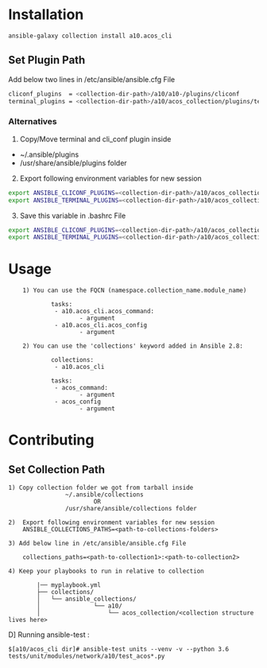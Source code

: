 # Installation 

`ansible-galaxy collection install a10.acos_cli ` 

## Set Plugin Path 

Add below two lines in /etc/ansible/ansible.cfg File

```bash
cliconf_plugins  = <collection-dir-path>/a10/a10-/plugins/cliconf
terminal_plugins = <collection-dir-path>/a10/acos_collection/plugins/terminal
```

### Alternatives

1. Copy/Move terminal and cli_conf plugin inside 
  * ~/.ansible/plugins
  * /usr/share/ansible/plugins folder

2. Export following environment variables for new session

```bash
export ANSIBLE_CLICONF_PLUGINS=<collection-dir-path>/a10/acos_collection/plugins/cliconf
export ANSIBLE_TERMINAL_PLUGINS=<collection-dir-path>/a10/acos_collection/plugins/terminal
```
	
3. Save this variable in .bashrc File 

```bash
export ANSIBLE_CLICONF_PLUGINS=<collection-dir-path>/a10/acos_collection/plugins/cliconf
export ANSIBLE_TERMINAL_PLUGINS=<collection-dir-path>/a10/acos_collection/plugins/terminal
```

# Usage
        1) You can use the FQCN (namespace.collection_name.module_name)

                tasks:
                 - a10.acos_cli.acos_command:
                        - argument
                 - a10.acos_cli.acos_config
                        - argument

        2) You can use the 'collections' keyword added in Ansible 2.8:

                collections:
                 - a10.acos_cli

                tasks:
                 - acos_command:
                        - argument
                 - acos_config
                        - argument

# Contributing

## Set Collection Path

	
	1) Copy collection folder we got from tarball inside 
					~/.ansible/collections 
							OR 
					/usr/share/ansible/collections folder 
	
	2)  Export following environment variables for new session
		ANSIBLE_COLLECTIONS_PATHS=<path-to-collections-folders>
	
	3) Add below line in /etc/ansible/ansible.cfg File 
		
		collections_paths=<path-to-collection1>:<path-to-collection2>

	4) Keep your playbooks to run in relative to collection 

			|── myplaybook.yml
			├── collections/
			│   └── ansible_collections/
			│               └── a10/
			│                   └── acos_collection/<collection structure lives here>


D] Running ansible-test : 

	$[a10/acos_cli dir]# ansible-test units --venv -v --python 3.6 tests/unit/modules/network/a10/test_acos*.py 
